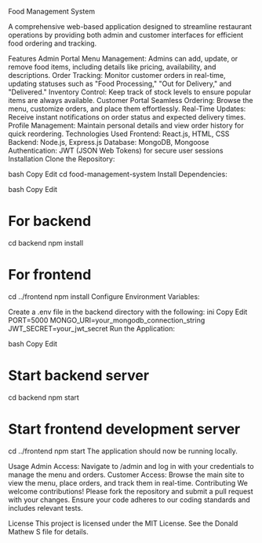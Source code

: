 Food Management System

A comprehensive web-based application designed to streamline restaurant operations by providing both admin and customer interfaces for efficient food ordering and tracking.

Features
Admin Portal
Menu Management: Admins can add, update, or remove food items, including details like pricing, availability, and descriptions.
Order Tracking: Monitor customer orders in real-time, updating statuses such as "Food Processing," "Out for Delivery," and "Delivered."
Inventory Control: Keep track of stock levels to ensure popular items are always available.
Customer Portal
Seamless Ordering: Browse the menu, customize orders, and place them effortlessly.
Real-Time Updates: Receive instant notifications on order status and expected delivery times.
Profile Management: Maintain personal details and view order history for quick reordering.
Technologies Used
Frontend: React.js, HTML, CSS
Backend: Node.js, Express.js
Database: MongoDB, Mongoose
Authentication: JWT (JSON Web Tokens) for secure user sessions
Installation
Clone the Repository:

bash
Copy
Edit
cd food-management-system
Install Dependencies:

bash
Copy
Edit
# For backend
cd backend
npm install

# For frontend
cd ../frontend
npm install
Configure Environment Variables:

Create a .env file in the backend directory with the following:
ini
Copy
Edit
PORT=5000
MONGO_URI=your_mongodb_connection_string
JWT_SECRET=your_jwt_secret
Run the Application:

bash
Copy
Edit
# Start backend server
cd backend
npm start

# Start frontend development server
cd ../frontend
npm start
The application should now be running locally.

Usage
Admin Access: Navigate to /admin and log in with your credentials to manage the menu and orders.
Customer Access: Browse the main site to view the menu, place orders, and track them in real-time.
Contributing
We welcome contributions! Please fork the repository and submit a pull request with your changes. Ensure your code adheres to our coding standards and includes relevant tests.

License
This project is licensed under the MIT License. See the Donald Mathew S file for details.

